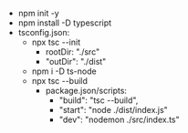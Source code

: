 - npm init -y
- npm install -D typescript
- tsconfig.json: 
    - npx tsc --init 
        - rootDir: "./src"
        - "outDir": "./dist"
    - npm i -D ts-node
    - npx tsc --build
        - package.json/scripts:
            - "build": "tsc --build",
            - "start": "node ./dist/index.js"
            - "dev": "nodemon ./src/index.ts"
```js